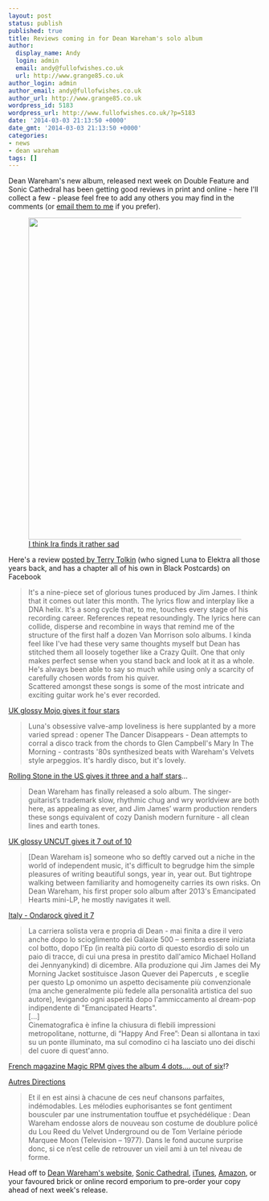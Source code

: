 ```yaml
---
layout: post
status: publish
published: true
title: Reviews coming in for Dean Wareham's solo album
author:
  display_name: Andy
  login: admin
  email: andy@fullofwishes.co.uk
  url: http://www.grange85.co.uk
author_login: admin
author_email: andy@fullofwishes.co.uk
author_url: http://www.grange85.co.uk
wordpress_id: 5183
wordpress_url: http://www.fullofwishes.co.uk/?p=5183
date: '2014-03-03 21:13:50 +0000'
date_gmt: '2014-03-03 21:13:50 +0000'
categories:
- news
- dean wareham
tags: []
---
```

<p>Dean Wareham's new album, released next week on Double Feature and Sonic Cathedral has been getting good reviews in print and online - here I'll collect a few - please feel free to add any others you may find in the comments (or <a href="/about/contact-me/" title="Contact me">email them to me</a> if you prefer).</p>
<p><figure class="caption aligncenter"><img src="http://media.fullofwishes.co.uk/05-dean_wareham/pictures/sonic-cathedral-scr075-ira.jpg" width="640" height="640" class /><figcaption class="caption-text"> <a href="http://instagram.com/p/kcQU6mlYYX/#">I think Ira finds it rather sad</a></figcaption></figure>
<p>Here's a review <a href="https://www.facebook.com/photo.php?fbid=10202653164161995&set=a.2773203860985.132732.1584691227&type=1&theater">posted by Terry Tolkin</a> (who signed Luna to Elektra all those years back, and has a chapter all of his own in Black Postcards) on Facebook</p>
<blockquote><p>It's a nine-piece set of glorious tunes produced by Jim James. I think that it comes out later this month. The lyrics flow and interplay like a DNA helix. It's a song cycle that, to me, touches every stage of his recording career. References repeat resoundingly. The lyrics here can collide, disperse and recombine in ways that remind me of the structure of the first half a dozen Van Morrison solo albums. I kinda feel like I've had these very same thoughts myself but Dean has stitched them all loosely together like a Crazy Quilt. One that only makes perfect sense when you stand back and look at it as a whole. He's always been able to say so much while using only a scarcity of carefully chosen words from his quiver.<br />
Scattered amongst these songs is some of the most intricate and exciting guitar work he's ever recorded.</p></blockquote>
<p><a href="http://oblivious.fullofwishes.co.uk/post/78038836232/dean-wareham-dean-wareham-sonic-cathedral">UK glossy Mojo gives it four stars</a></p>
<blockquote><p>Luna's obsessive valve-amp loveliness is here supplanted by a more varied spread : opener The Dancer Disappears - Dean attempts to corral a disco track from the chords to Glen Campbell's Mary In The Morning - contrasts '80s synthesized beats with Wareham's Velvets style arpeggios. It's hardly disco, but it's lovely. </p></blockquote>
<p><a href="http://oblivious.fullofwishes.co.uk/post/78459222131/dean-wareham-dean-wareham-double-feature-1-2">Rolling Stone in the US gives it three and a half stars</a>...</p>
<blockquote><p>Dean Wareham has finally released a solo album. The singer-guitarist’s trademark slow, rhythmic chug and wry worldview are both here, as appealing as ever, and Jim James’ warm production renders these songs equivalent of cozy Danish modern furniture - all clean lines and earth tones. </p></blockquote>
<p><a href="http://oblivious.fullofwishes.co.uk/post/78200215677/grange85-7-10-review-for-the-new-dean-wareham">UK glossy UNCUT gives it 7 out of 10</a></p>
<blockquote><p>[Dean Wareham is] someone who so deftly carved out a niche in the world of independent music, it's difficult to begrudge him the simple pleasures of writing beautiful songs, year in, year out. But tightrope walking between familiarity and homogeneity carries its own risks. On Dean Wareham, his first proper solo album after 2013's Emancipated Hearts mini-LP, he mostly navigates it well.</p></blockquote>
<p><a href="http://www.ondarock.it/recensioni/2014_deanwareham_deanwareham.htm">Italy - Ondarock gived it 7</a></p>
<blockquote><p>La carriera solista vera e propria di Dean - mai finita a dire il vero anche dopo lo scioglimento dei Galaxie 500 – sembra essere iniziata col botto, dopo l'Ep (in realtà più corto di questo esordio di solo un paio di tracce, di cui una presa in prestito dall'amico Michael Holland dei Jennyanykind) di dicembre. Alla produzione qui Jim James dei My Morning Jacket sostituisce Jason Quever dei Papercuts , e sceglie per questo Lp omonimo un aspetto decisamente più convenzionale (ma anche generalmente più fedele alla personalità artistica del suo autore), levigando ogni asperità dopo l'ammiccamento al dream-pop indipendente di "Emancipated Hearts".<br />
[...]<br />
Cinematografica è infine la chiusura di flebili impressioni metropolitane, notturne, di “Happy And Free”: Dean si allontana in taxi su un ponte illuminato, ma sul comodino ci ha lasciato uno dei dischi del cuore di quest'anno.</p></blockquote>
<p><a href="http://oblivious.fullofwishes.co.uk/post/78468361196/4-6-review-in-magic-rpm">French magazine Magic RPM gives the album 4 dots.... out of six</a>!?</p>
<p><a href="http://www.autresdirections.net/spip.php?article2405">Autres Directions</a></p>
<blockquote><p>Et il en est ainsi à chacune de ces neuf chansons parfaites, indémodables. Les mélodies euphorisantes se font gentiment bousculer par une instrumentation touffue et psychédélique : Dean Wareham endosse alors de nouveau son costume de doublure policé du Lou Reed du Velvet Underground ou de Tom Verlaine période Marquee Moon (Television – 1977). Dans le fond aucune surprise donc, si ce n’est celle de retrouver un vieil ami à un tel niveau de forme.</p></blockquote>
<p>Head off to <a href="http://elevenspot.11spot.com/deanwareham/dean-wareham-dean-wareham-pre-order-3-11.html">Dean Wareham's website</a>, <a href="http://soniccathedral.bigcartel.com/artist/dean-wareham">Sonic Cathedral</a>, <a href="https://itunes.apple.com/us/album/dean-wareham-bonus-track-version/id787486934?ls=1">iTunes</a>, <a href="http://www.amazon.com/gp/product/B00IB2RRE6?ie=UTF8&camp=213733&creative=393177&creativeASIN=B00IB2RRE6&linkCode=shr&tag=aheadfullofwi-20&=dmusic&qid=1393870239&sr=1-1&keywords=Dean+Wareham">Amazon</a>, or your favoured brick or online record emporium to pre-order your copy ahead of next week's release.</p>
